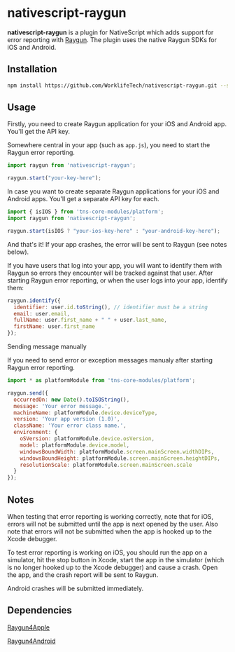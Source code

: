 # nativescript-raygun

**nativescript-raygun** is a plugin for NativeScript which adds support for error reporting with [Raygun](https://raygun.io/). The plugin uses the native Raygun SDKs for iOS and Android.


## Installation

```bash
npm install https://github.com/WorklifeTech/nativescript-raygun.git --save
```

## Usage

Firstly, you need to create Raygun application for your iOS and Android app. You'll get the API key.

Somewhere central in your app (such as `app.js`), you need to start the Raygun error reporting.

```js
import raygun from 'nativescript-raygun';

raygun.start("your-key-here");
```

In case you want to create separate Raygun applications for your iOS and Android apps. You'll get a separate API key for each.

```js
import { isIOS } from 'tns-core-modules/platform';
import raygun from 'nativescript-raygun';

raygun.start(isIOS ? "your-ios-key-here" : "your-android-key-here");
```

And that's it! If your app crashes, the error will be sent to Raygun (see notes below).

If you have users that log into your app, you will want to identify them with Raygun so errors they encounter will be tracked against that user. After starting Raygun error reporting, or when the user logs into your app, identify them:

```js
raygun.identify({
  identifier: user.id.toString(), // identifier must be a string
  email: user.email,
  fullName: user.first_name + " " + user.last_name,
  firstName: user.first_name
});
```

Sending message manually

If you need to send error or exception messages manualy after starting Raygun error reporting.

```js
import * as platformModule from 'tns-core-modules/platform';

raygun.send({
  occurredOn: new Date().toISOString(),
  message: 'Your error message.',
  machineName: platformModule.device.deviceType,
  version: 'Your app version (1.0)',
  className: 'Your error class name.',
  environment: {
    oSVersion: platformModule.device.osVersion,
    model: platformModule.device.model,
    windowsBoundWidth: platformModule.screen.mainScreen.widthDIPs,
    windowsBoundHeight: platformModule.screen.mainScreen.heightDIPs,
    resolutionScale: platformModule.screen.mainScreen.scale
  }
});

```

## Notes

When testing that error reporting is working correctly, note that for iOS, errors will not be submitted until the app is next opened by the user. Also note that errors will not be submitted when the app is hooked up to the Xcode debugger.

To test error reporting is working on iOS, you should run the app on a simulator, hit the stop button in Xcode, start the app in the simulator (which is no longer hooked up to the Xcode debugger) and cause a crash. Open the app, and the crash report will be sent to Raygun.

Android crashes will be submitted immediately.


## Dependencies

[Raygun4Apple](http://cocoapods.org/pods/raygun4apple)

[Raygun4Android](https://github.com/MindscapeHQ/raygun4android)
